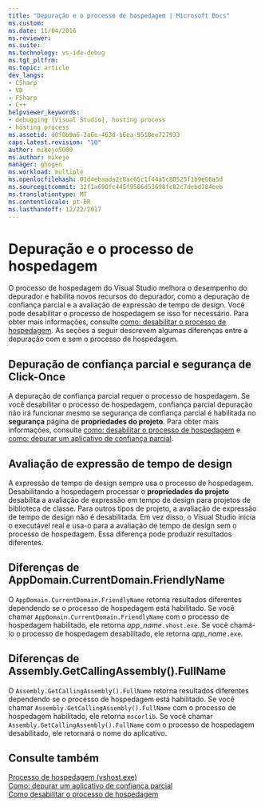 ```yaml
---
title: "Depuração e o processo de hospedagem | Microsoft Docs"
ms.custom: 
ms.date: 11/04/2016
ms.reviewer: 
ms.suite: 
ms.technology: vs-ide-debug
ms.tgt_pltfrm: 
ms.topic: article
dev_langs:
- CSharp
- VB
- FSharp
- C++
helpviewer_keywords:
- debugging [Visual Studio], hosting process
- hosting process
ms.assetid: d0f0b9a6-2a6e-463d-b6ea-9518ee727933
caps.latest.revision: "10"
author: mikejo5000
ms.author: mikejo
manager: ghogen
ms.workload: multiple
ms.openlocfilehash: 01d4ebaada2c8ac65c1f44a5c80525f1b9e66a5d
ms.sourcegitcommit: 32f1a690fc445f9586d53698fc82c7debd784eeb
ms.translationtype: MT
ms.contentlocale: pt-BR
ms.lasthandoff: 12/22/2017
---
```

# <a name="debugging-and-the-hosting-process"></a>Depuração e o processo de hospedagem
O processo de hospedagem do Visual Studio melhora o desempenho do depurador e habilita novos recursos do depurador, como a depuração de confiança parcial e a avaliação de expressão de tempo de design. Você pode desabilitar o processo de hospedagem se isso for necessário. Para obter mais informações, consulte [como: desabilitar o processo de hospedagem](../ide/how-to-disable-the-hosting-process.md). As seções a seguir descrevem algumas diferenças entre a depuração com e sem o processo de hospedagem.  
  
## <a name="partial-trust-debugging-and-click-once-security"></a>Depuração de confiança parcial e segurança de Click-Once  
 A depuração de confiança parcial requer o processo de hospedagem. Se você desabilitar o processo de hospedagem, confiança parcial depuração não irá funcionar mesmo se segurança de confiança parcial é habilitada no **segurança** página de **propriedades do projeto**. Para obter mais informações, consulte [como: desabilitar o processo de hospedagem](../ide/how-to-disable-the-hosting-process.md) e [como: depurar um aplicativo de confiança parcial](../debugger/how-to-debug-a-partial-trust-application.md).  
  
## <a name="design-time-expression-evaluation"></a>Avaliação de expressão de tempo de design  
 A expressão de tempo de design sempre usa o processo de hospedagem. Desabilitando a hospedagem processar o **propriedades do projeto** desabilita a avaliação de expressão em tempo de design para projetos de biblioteca de classe. Para outros tipos de projeto, a avaliação de expressão de tempo de design não é desabilitada. Em vez disso, o Visual Studio inicia o executável real e usa-o para a avaliação de tempo de design sem o processo de hospedagem. Essa diferença pode produzir resultados diferentes.  
  
## <a name="appdomaincurrentdomainfriendlyname-differences"></a>Diferenças de AppDomain.CurrentDomain.FriendlyName  
 O `AppDomain.CurrentDomain.FriendlyName` retorna resultados diferentes dependendo se o processo de hospedagem está habilitado. Se você chamar `AppDomain.CurrentDomain.FriendlyName` com o processo de hospedagem habilitado, ele retorna *app_name*`.vhost.exe`. Se você chamá-lo o processo de hospedagem desabilitado, ele retorna *app_name*`.exe`.  
  
## <a name="assemblygetcallingassemblyfullname-differences"></a>Diferenças de Assembly.GetCallingAssembly().FullName  
 O `Assembly.GetCallingAssembly().FullName` retorna resultados diferentes dependendo se o processo de hospedagem está habilitado. Se você chamar `Assembly.GetCallingAssembly().FullName` com o processo de hospedagem habilitado, ele retorna `mscorlib`. Se você chamar `Assembly.GetCallingAssembly().FullName` com o processo de hospedagem desabilitado, ele retornará o nome do aplicativo.  
  
## <a name="see-also"></a>Consulte também  
 [Processo de hospedagem (vshost.exe)](../ide/hosting-process-vshost-exe.md)   
 [Como: depurar um aplicativo de confiança parcial](../debugger/how-to-debug-a-partial-trust-application.md)   
 [Como desabilitar o processo de hospedagem](../ide/how-to-disable-the-hosting-process.md)